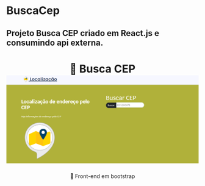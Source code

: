 # BuscaCep

## Projeto Busca CEP criado em React.js e consumindo api externa.

<h1 align="center">
    <a>🔗 Busca CEP</a>
    <img alt="NextLevelWeek" title="#NextLevelWeek" src="./public/assets/img/BuscaCep.png" />
</h1>
<p align="center">🚀 Front-end em bootstrap</p>